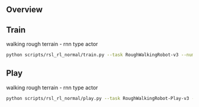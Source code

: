 ## Overview

## Train

walking rough terrain - rnn type actor

```bash
python scripts/rsl_rl_normal/train.py --task RoughWalkingRobot-v3 --num_envs 4096 --headless
```

## Play

walking rough terrain - rnn type actor

```bash
python scripts/rsl_rl_normal/play.py --task RoughWalkingRobot-Play-v3 --num_envs 1
```
